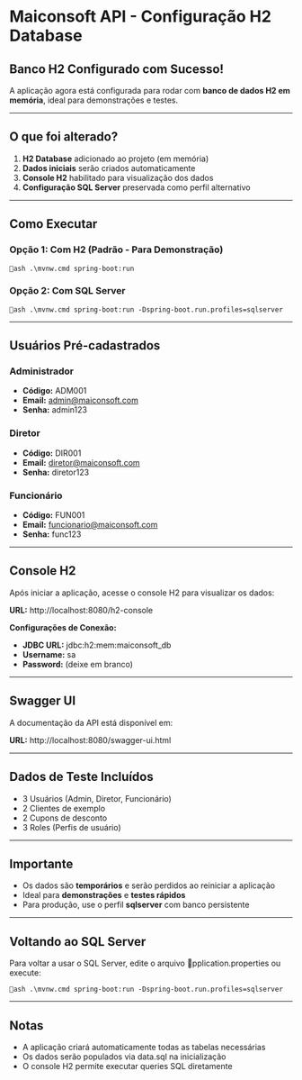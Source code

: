 ﻿#  Maiconsoft API - Configuração H2 Database

##  Banco H2 Configurado com Sucesso!

A aplicação agora está configurada para rodar com **banco de dados H2 em memória**, ideal para demonstrações e testes.

---

##  O que foi alterado?

1.  **H2 Database** adicionado ao projeto (em memória)
2.  **Dados iniciais** serão criados automaticamente
3.  **Console H2** habilitado para visualização dos dados
4.  **Configuração SQL Server** preservada como perfil alternativo

---

##  Como Executar

### Opção 1: Com H2 (Padrão - Para Demonstração)
`ash
.\mvnw.cmd spring-boot:run
`

### Opção 2: Com SQL Server
`ash
.\mvnw.cmd spring-boot:run -Dspring-boot.run.profiles=sqlserver
`

---

##  Usuários Pré-cadastrados

### Administrador
- **Código:** ADM001
- **Email:** admin@maiconsoft.com
- **Senha:** admin123

### Diretor
- **Código:** DIR001
- **Email:** diretor@maiconsoft.com
- **Senha:** diretor123

### Funcionário
- **Código:** FUN001
- **Email:** funcionario@maiconsoft.com
- **Senha:** func123

---

##  Console H2

Após iniciar a aplicação, acesse o console H2 para visualizar os dados:

**URL:** http://localhost:8080/h2-console

**Configurações de Conexão:**
- **JDBC URL:** jdbc:h2:mem:maiconsoft_db
- **Username:** sa
- **Password:** (deixe em branco)

---

##  Swagger UI

A documentação da API está disponível em:

**URL:** http://localhost:8080/swagger-ui.html

---

##  Dados de Teste Incluídos

-  3 Usuários (Admin, Diretor, Funcionário)
-  2 Clientes de exemplo
-  2 Cupons de desconto
-  3 Roles (Perfis de usuário)

---

##  Importante

- Os dados são **temporários** e serão perdidos ao reiniciar a aplicação
- Ideal para **demonstrações** e **testes rápidos**
- Para produção, use o perfil **sqlserver** com banco persistente

---

##  Voltando ao SQL Server

Para voltar a usar o SQL Server, edite o arquivo pplication.properties ou execute:

`ash
.\mvnw.cmd spring-boot:run -Dspring-boot.run.profiles=sqlserver
`

---

##  Notas

- A aplicação criará automaticamente todas as tabelas necessárias
- Os dados serão populados via data.sql na inicialização
- O console H2 permite executar queries SQL diretamente
